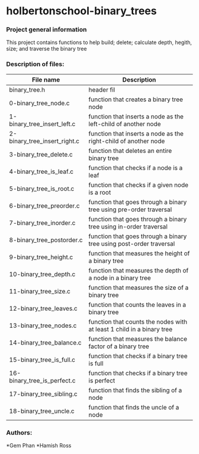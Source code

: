 # holbertonschool-binary_trees

### Project general information
This project contains functions to help build; delete; calculate depth, hegith, size;
and traverse the binary tree

### Description of files:
| File name | Description |
|-----------|-------------|
|binary_tree.h|header fil|
|0-binary_tree_node.c|function that creates a binary tree node|
|1-binary_tree_insert_left.c|function that inserts a node as the left-child of another node|
|2-binary_tree_insert_right.c|function that inserts a node as the right-child of another node|
|3-binary_tree_delete.c|function that deletes an entire binary tree|
|4-binary_tree_is_leaf.c|function that checks if a node is a leaf|
|5-binary_tree_is_root.c|function that checks if a given node is a root|
|6-binary_tree_preorder.c|function that goes through a binary tree using pre-order traversal|
|7-binary_tree_inorder.c|function that goes through a binary tree using in-order traversal|
|8-binary_tree_postorder.c|function that goes through a binary tree using post-order traversal|
|9-binary_tree_height.c|function that measures the height of a binary tree|
|10-binary_tree_depth.c|function that measures the depth of a node in a binary tree|
|11-binary_tree_size.c|function that measures the size of a binary tree|
|12-binary_tree_leaves.c|function that counts the leaves in a binary tree|
|13-binary_tree_nodes.c|function that counts the nodes with at least 1 child in a binary tree|
|14-binary_tree_balance.c|function that measures the balance factor of a binary tree|
|15-binary_tree_is_full.c|function that checks if a binary tree is full|
|16-binary_tree_is_perfect.c|function that checks if a binary tree is perfect|
|17-binary_tree_sibling.c|function that finds the sibling of a node|
|18-binary_tree_uncle.c|function that finds the uncle of a node|

### Authors:
*Gem Phan
*Hamish Ross